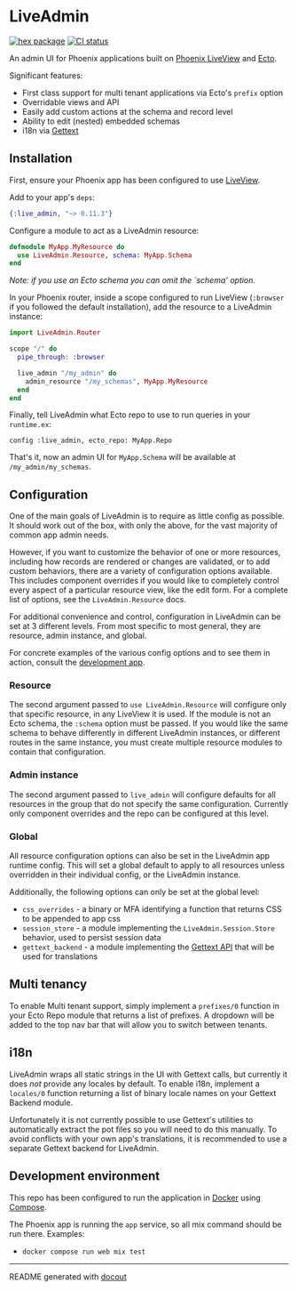 <!-- This README was generated with docout (https://github.com/tfwright/docout). Edits should be made to the formatter instead of this file, other changes will be overridden on compile. -->

# LiveAdmin

[![hex package](https://img.shields.io/hexpm/v/live_admin.svg)](https://hex.pm/packages/live_admin)
[![CI status](https://github.com/tfwright/live_admin/workflows/CI/badge.svg)](https://github.com/tfwright/live_admin/actions)

An admin UI for Phoenix applications built on [Phoenix LiveView](https://github.com/phoenixframework/phoenix_live_view) and [Ecto](https://github.com/elixir-ecto/ecto/).

Significant features:

* First class support for multi tenant applications via Ecto's `prefix` option
* Overridable views and API
* Easily add custom actions at the schema and record level
* Ability to edit (nested) embedded schemas
* i18n via [Gettext](elixir-gettext/gettext)

## Installation

First, ensure your Phoenix app has been configured to use [LiveView](https://hexdocs.pm/phoenix_live_view/installation.html).

Add to your app's `deps`:

```elixir
{:live_admin, "~> 0.11.3"}
```

Configure a module to act as a LiveAdmin resource:

```elixir
defmodule MyApp.MyResource do
  use LiveAdmin.Resource, schema: MyApp.Schema
end
```

*Note: if you use an Ecto schema you can omit the `schema' option.*

In your Phoenix router, inside a scope configured to run LiveView (`:browser` if you followed the default installation), add the resource to a LiveAdmin instance:

```elixir
import LiveAdmin.Router

scope "/" do
  pipe_through: :browser

  live_admin "/my_admin" do
    admin_resource "/my_schemas", MyApp.MyResource
  end
end
```

Finally, tell LiveAdmin what Ecto repo to use to run queries in your `runtime.ex`:

```
config :live_admin, ecto_repo: MyApp.Repo
```

That's it, now an admin UI for `MyApp.Schema` will be available at `/my_admin/my_schemas`.

## Configuration

One of the main goals of LiveAdmin is to require as little config as possible.
It should work out of the box, with only the above, for the vast majority of common
app admin needs.

However, if you want to customize the behavior of one or more resources, including how records
are rendered or changes are validated, or to add custom behaviors, there are a variety of configuration options
available. This includes component overrides if you would like to completely control
every aspect of a particular resource view, like the edit form. For a complete list of options, see the `LiveAdmin.Resource` docs.

For additional convenience and control, configuration in LiveAdmin can be set at 3 different levels.
From most specific to most general, they are resource, admin instance, and global.

For concrete examples of the various config options and to see them in action, consult the [development app](#development-environment).

### Resource

The second argument passed to `use LiveAdmin.Resource` will configure only that specific resource,
in any LiveView it is used. If the module is not an Ecto schema, the `:schema` option must be passed.
If you would like the same schema to behave differently in different LiveAdmin instances, or different
routes in the same instance, you must create multiple resource modules to contain that configuration.

### Admin instance

The second argument passed to `live_admin` will configure defaults for all resources in the group
that do not specify the same configuration. Currently only component overrides and the repo can be
configured at this level.

### Global

All resource configuration options can also be set in the LiveAdmin app runtime config. This will set a global
default to apply to all resources unless overridden in their individual config, or the LiveAdmin instance.

Additionally, the following options can only be set at the global level:

* `css_overrides` - a binary or MFA identifying a function that returns CSS to be appended to app css
* `session_store` - a module implementing the `LiveAdmin.Session.Store` behavior, used to persist session data
* `gettext_backend` - a module implementing the [Gettext API](https://hexdocs.pm/gettext/Gettext.html#module-gettext-api) that will be used for translations

## Multi tenancy

To enable Multi tenant support, simply implement a `prefixes/0` function in your Ecto Repo module that returns a list of prefixes.
A dropdown will be added to the top nav bar that will allow you to switch between tenants.

## i18n

LiveAdmin wraps all static strings in the UI with Gettext calls, but currently it does *not* provide any locales by default.
To enable i18n, implement a `locales/0` function returning a list of binary locale names on your Gettext Backend module.

Unfortunately it is not currently possible to use Gettext's utilities to automatically extract the pot files so you will need to do this manually.
To avoid conflicts with your own app's translations, it is recommended to use a separate Gettext backend for LiveAdmin.

## Development environment

This repo has been configured to run the application in [Docker](https://www.docker.com/) using [Compose](https://docs.docker.com/compose/).

The Phoenix app is running the `app` service, so all mix command should be run there. Examples:

* `docker compose run web mix test`

---

README generated with [docout](https://github.com/tfwright/docout)
